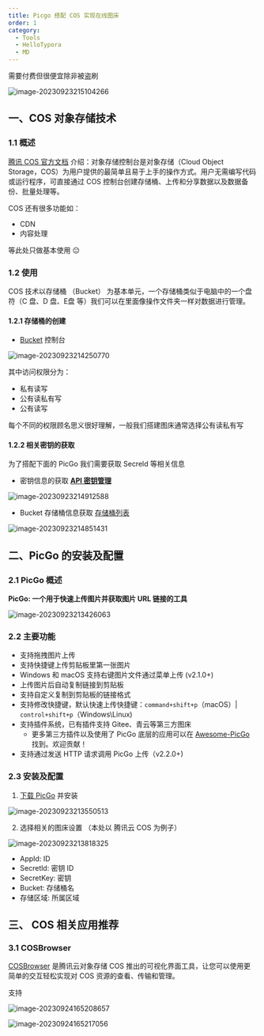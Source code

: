 ```yaml
---
title: Picgo 搭配 COS 实现在线图床
order: 1
category:
  - Tools
  - HelloTypora
  - MD
---
```


需要付费但很便宜除非被盗刷

![image-20230923215104266](https://yong-gan-niu-niu-1311841992.cos.ap-beijing.myqcloud.com/images/image-20230923215104266.png)

## 一、COS 对象存储技术

### 1.1 概述

[腾讯 COS 官方文档](https://cloud.tencent.com/document/product/436/11365) 介绍：对象存储控制台是对象存储（Cloud Object Storage，COS）为用户提供的最简单且易于上手的操作方式。用户无需编写代码或运行程序，可直接通过 COS 控制台创建存储桶、上传和分享数据以及数据备份、批量处理等。

COS 还有很多功能如：

- CDN
- 内容处理

等此处只做基本使用 😐

### 1.2 使用

COS 技术以存储桶 （Bucket） 为基本单元，一个存储桶类似于电脑中的一个盘符（C 盘、D 盘、E盘 等）我们可以在里面像操作文件夹一样对数据进行管理。

#### 1.2.1 存储桶的创建

- [Bucket](https://console.cloud.tencent.com/cos/bucket) 控制台

![image-20230923214250770](https://yong-gan-niu-niu-1311841992.cos.ap-beijing.myqcloud.com/images/image-20230923214250770.png)

其中访问权限分为：

- 私有读写
- 公有读私有写
- 公有读写

每个不同的权限顾名思义很好理解，一般我们搭建图床通常选择公有读私有写

#### 1.2.2 相关密钥的获取

为了搭配下面的 PicGo 我们需要获取 Secreld 等相关信息

- 密钥信息的获取 [**API 密钥管理**](https://console.cloud.tencent.com/cam/capi)

![image-20230923214912588](https://yong-gan-niu-niu-1311841992.cos.ap-beijing.myqcloud.com/images/image-20230923214912588.png)

- Bucket 存储桶信息获取 [存储桶列表](https://console.cloud.tencent.com/cos/bucket)

![image-20230923214851431](https://yong-gan-niu-niu-1311841992.cos.ap-beijing.myqcloud.com/images/image-20230923214851431.png)

## 二、PicGo 的安装及配置

### 2.1 PicGo 概述

**PicGo: 一个用于快速上传图片并获取图片 URL 链接的工具**

![image-20230923213426063](https://yong-gan-niu-niu-1311841992.cos.ap-beijing.myqcloud.com/images/image-20230923213426063.png)

### 2.2 主要功能

- 支持拖拽图片上传
- 支持快捷键上传剪贴板里第一张图片
- Windows 和 macOS 支持右键图片文件通过菜单上传 (v2.1.0+)
- 上传图片后自动复制链接到剪贴板
- 支持自定义复制到剪贴板的链接格式
- 支持修改快捷键，默认快速上传快捷键：`command+shift+p`（macOS）| `control+shift+p`（Windows\Linux)
- 支持插件系统，已有插件支持 Gitee、青云等第三方图床
    - 更多第三方插件以及使用了 PicGo 底层的应用可以在 [Awesome-PicGo](https://github.com/PicGo/Awesome-PicGo) 找到。欢迎贡献！
- 支持通过发送 HTTP 请求调用 PicGo 上传（v2.2.0+)

### 2.3 安装及配置

1. [下载 PicGo](https://yong-gan-niu-niu-1311841992.cos.ap-beijing.myqcloud.com/soft/PicGo-Setup-2.3.1-x64.exe) 并安装

![image-20230923213550513](https://yong-gan-niu-niu-1311841992.cos.ap-beijing.myqcloud.com/images/image-20230923213550513.png)

2. 选择相关的图床设置 （本处以 腾讯云 COS 为例子）

![image-20230923213818325](https://yong-gan-niu-niu-1311841992.cos.ap-beijing.myqcloud.com/images/image-20230923213818325.png)

- AppId: ID
- Secretld: 密钥 ID
- SecretKey: 密钥
- Bucket: 存储桶名
- 存储区域: 所属区域

## 三、 COS 相关应用推荐

### 3.1 COSBrowser

[COSBrowser](https://cloud.tencent.com/document/product/436/11366) 是腾讯云对象存储 COS 推出的可视化界面工具，让您可以使用更简单的交互轻松实现对 COS 资源的查看、传输和管理。

支持

![image-20230924165208657](https://yong-gan-niu-niu-1311841992.cos.ap-beijing.myqcloud.com/images/image-20230924165208657.png)

![image-20230924165217056](https://yong-gan-niu-niu-1311841992.cos.ap-beijing.myqcloud.com/images/image-20230924165217056.png)